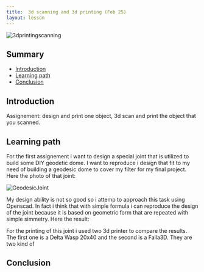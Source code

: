 ```yaml
---
title:  3d scanning and 3d printing (Feb 25)
layout: lesson
---
```


![3dprintingscanning](./.jpg)

## Summary

- [Introduction](#introduction)
- [Learning path](#learningpath)
- [Conclusion](#conclusion)

## Introduction
 Assignement: design and print one object, 3d scan and print the object that you scanned. 


## Learning path

For the first assignement i want to design a special joint that is utilized to build some DIY geodetic dome. I want to reproduce i design that fit to my need of building a geodesic dome to cover my filter for my final project.
Here the photo of that joint:

![GeodesicJoint](./geojoint.jpg)

My design ability is not so good so i attemp to approach this task using Openscad. In fact i think that with simple formula i can reproduce the design of the joint because it is based on geometric form that are repeated with simple simmetry.
Here the result:

For the printing of this joint i used two 3d printer to compare the results. The first one is a Delta Wasp 20x40 and the second is a Falla3D. They are two kind of



## Conclusion
